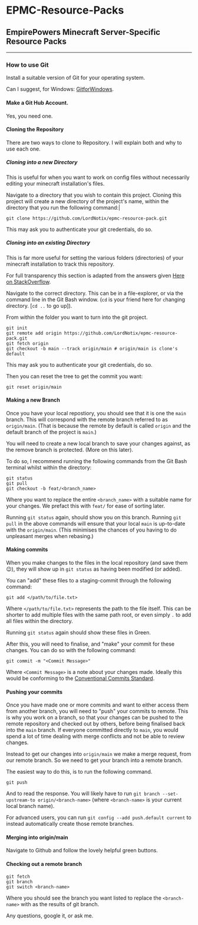 # EPMC-Resource-Packs
## EmpirePowers Minecraft Server-Specific Resource Packs


---

### How to use Git

Install a suitable version of Git for your operating system.

Can I suggest, for Windows: [GitforWindows](https://gitforwindows.org/).

#### Make a Git Hub Account.

Yes, you need one.

#### Cloning the Repository

There are two ways to clone to Repository. I will explain both and why to use each one.

##### Cloning into a new Directory

This is useful for when you want to work on config files without necessarily editing your minecraft installation's files.

Navigate to a directory that you wish to contain this project. Cloning this project will create a new directory of the project's name, within the directory that you run the following command:|

```
git clone https://github.com/LordNotix/epmc-resource-pack.git
```

This may ask you to authenticate your git credentials, do so.

##### Cloning into an existing Directory

This is far more useful for setting the various folders (directories) of your minecraft installation to track this repository.

For full transparency this section is adapted from the answers given [Here on StackOverflow](https://stackoverflow.com/questions/5377960/git-whats-the-best-practice-to-git-clone-into-an-existing-folder).

Navigate to the correct directory. This can be in a file-explorer, or via the command line in the Git Bash window. (`cd` is your friend here for `c`hanging `d`irectory. \[`cd ..` to go up\]).

From within the folder you want to turn into the git project.
```
git init
git remote add origin https://github.com/LordNotix/epmc-resource-pack.git
git fetch origin
git checkout -b main --track origin/main # origin/main is clone's default
```

This may ask you to authenticate your git credentials, do so.

Then you can reset the tree to get the commit you want:

```
git reset origin/main
```

#### Making a new Branch

Once you have your local repostiory, you should see that it is one the `main` branch. This will correspond with the remote branch referred to as `origin/main`. (That is because the remote by default is called `origin` and the default branch of the project is `main`.)

You will need to create a new local branch to save your changes against, as the remove branch is protected. (More on this later).

To do so, I recommend running the following commands from the Git Bash terminal whilst within the directory:

```
git status
git pull
git checkout -b feat/<branch_name>
```

Where you want to replace the entire `<branch_name>` with a suitable name for your changes. We prefact this with `feat/` for ease of sorting later.

Running `git status` again, should show you on this branch.
Running `git pull` in the above commands will ensure that your local `main` is up-to-date with the `origin/main`. (This minimises the chances of you having to do unpleasant merges when rebasing.)

#### Making commits

When you make changes to the files in the local repository (and save them 😉), they will show up in `git status` as having been modified (or added).

You can "add" these files to a staging-commit through the following command:

```
git add </path/to/file.txt>
```

Where `</path/to/file.txt>` represents the path to the file itself. This can be shorter to add multiple files with the same path root, or even simply `.` to add all files within the directory.

Running `git status` again should show these files in Green.

After this, you will need to finalise, and "make" your commit for these changes. You can do so with the following command:

```
git commit -m "<Commit Message>"
```

Where `<Commit Message>` is a note about your changes made. Ideally this would be conforming to the [Conventional Commits Standard](https://www.conventionalcommits.org/en/v1.0.0-beta.2/).

#### Pushing your commits

Once you have made one or more commits and want to either access them from another branch, you will need to "push" your commits to remote. This is why you work on a branch, so that your changes can be pushed to the remote repository and checked out by others, before being finalised back into the `main` branch. If everyone committed directly to `main`, you would spend a lot of time dealing with merge conflicts and not be able to review changes.

Instead to get our changes into `origin/main` we make a merge request, from our remote branch. So we need to get your branch into a remote branch.

The easiest way to do this, is to run the following command.

```
git push
```

And to read the response. You will likely have to run `git branch --set-upstream-to origin/<branch-name>` (where `<branch-name>` is your current local branch name).

For advanced users, you can run `git config --add push.default current` to instead automatically create those remote branches.

#### Merging into origin/main

Navigate to Github and follow the lovely helpful green buttons.

#### Checking out a remote branch

```
git fetch
git branch
git switch <branch-name>
```

Where you should see the branch you want listed to replace the `<branch-name>` with as the results of git branch.

Any questions, google it, or ask me.

